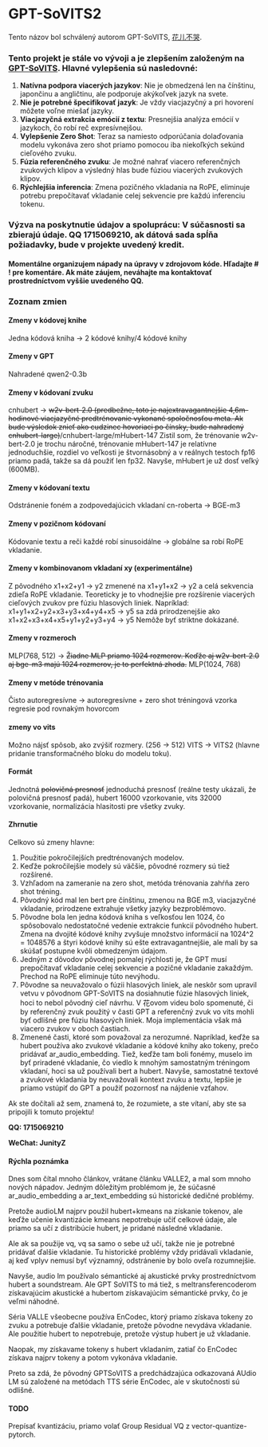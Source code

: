# GPT-SoVITS2

Tento názov bol schválený autorom GPT-SoVITS, [花儿不哭](https://space.bilibili.com/5760446?spm_id_from=333.337.0.0).

### Tento projekt je stále vo vývoji a je zlepšením založeným na [GPT-SoVITS](https://github.com/RVC-Boss/GPT-SoVITS). Hlavné vylepšenia sú nasledovné:

1. **Natívna podpora viacerých jazykov**: Nie je obmedzená len na čínštinu, japončinu a angličtinu, ale podporuje akýkoľvek jazyk na svete.
2. **Nie je potrebné špecifikovať jazyk**: Je vždy viacjazyčný a pri hovorení môžete voľne miešať jazyky.
3. **Viacjazyčná extrakcia emócií z textu**: Presnejšia analýza emócií v jazykoch, čo robí reč expresívnejšou.
4. **Vylepšenie Zero Shot**: Teraz sa namiesto odporúčania dolaďovania modelu vykonáva zero shot priamo pomocou iba niekoľkých sekúnd cieľového zvuku.
5. **Fúzia referenčného zvuku**: Je možné nahrať viacero referenčných zvukových klipov a výsledný hlas bude fúziou viacerých zvukových klipov.
6. **Rýchlejšia inferencia**: Zmena pozičného vkladania na RoPE, eliminuje potrebu prepočítavať vkladanie celej sekvencie pre každú inferenciu tokenu.

### **Výzva na poskytnutie údajov a spoluprácu**: V súčasnosti sa zbierajú údaje. QQ 1715069210, ak dátová sada spĺňa požiadavky, bude v projekte uvedený kredit.

#### Momentálne organizujem nápady na úpravy v zdrojovom kóde. Hľadajte # ! pre komentáre. Ak máte záujem, neváhajte ma kontaktovať prostredníctvom vyššie uvedeného QQ.

### Zoznam zmien

#### Zmeny v kódovej knihe
Jedna kódová kniha -> 2 kódové knihy/4 kódové knihy

#### Zmeny v GPT
Nahradené qwen2-0.3b

#### Zmeny v kódovaní zvuku
cnhubert -> ~~w2v-bert-2.0 (predbežne, toto je najextravagantnejšie 4,6m-hodinové viacjazyčné predtrénovanie vykonané spoločnosťou meta. Ak bude výsledok znieť ako cudzinec hovoriaci po čínsky, bude nahradený cnhubert-large)~~/cnhubert-large/mHubert-147
Zistil som, že trénovanie w2v-bert-2.0 je trochu náročné, trénovanie mHubert-147 je relatívne jednoduchšie, rozdiel vo veľkosti je štvornásobný a v reálnych testoch fp16 priamo padá, takže sa dá použiť len fp32. Navyše, mHubert je už dosť veľký (600MB).

#### Zmeny v kódovaní textu
Odstránenie foném a zodpovedajúcich vkladaní
cn-roberta -> BGE-m3

#### Zmeny v pozičnom kódovaní
Kódovanie textu a reči každé robí sinusoidálne -> globálne sa robí RoPE vkladanie.

#### Zmeny v kombinovanom vkladaní xy (experimentálne)
Z pôvodného
x1+x2+y1 -> y2
zmenené na
x1+y1+x2 -> y2
a celá sekvencia zdieľa RoPE vkladanie.
Teoreticky je to vhodnejšie pre rozšírenie viacerých cieľových zvukov pre fúziu hlasových liniek.
Napríklad:
x1+y1+x2+y2+x3+y3+x4+y4+x5 -> y5
sa zdá prirodzenejšie ako
x1+x2+x3+x4+x5+y1+y2+y3+y4 -> y5
Nemôže byť striktne dokázané.

#### Zmeny v rozmeroch
MLP(768, 512) -> ~~Žiadne MLP priamo 1024 rozmerov. Keďže aj w2v-bert-2.0 aj bge-m3 majú 1024 rozmerov, je to perfektná zhoda.~~ MLP(1024, 768)

#### Zmeny v metóde trénovania
Čisto autoregresívne -> autoregresívne + zero shot tréningová vzorka regresie pod rovnakým hovorcom

#### zmeny vo vits
Možno nájsť spôsob, ako zvýšiť rozmery. (256 -> 512) VITS -> VITS2 (hlavne pridanie transformačného bloku do modelu toku).

#### Formát
Jednotná ~~polovičná presnosť~~ jednoduchá presnosť (reálne testy ukázali, že polovičná presnosť padá), hubert 16000 vzorkovanie, vits 32000 vzorkovanie, normalizácia hlasitosti pre všetky zvuky.

#### Zhrnutie
Celkovo sú zmeny hlavne:
1. Použitie pokročilejších predtrénovaných modelov.
2. Keďže pokročilejšie modely sú väčšie, pôvodné rozmery sú tiež rozšírené.
3. Vzhľadom na zameranie na zero shot, metóda trénovania zahŕňa zero shot tréning.
4. Pôvodný kód mal len bert pre čínštinu, zmenou na BGE m3, viacjazyčné vkladanie, prirodzene extrahuje všetky jazyky bezproblémovo.
5. Pôvodne bola len jedna kódová kniha s veľkosťou len 1024, čo spôsobovalo nedostatočné vedenie extrakcie funkcií pôvodného hubert. Zmena na dvojité kódové knihy zvyšuje množstvo informácií na 1024^2 = 1048576 a štyri kódové knihy sú ešte extravagantnejšie, ale mali by sa skúšať postupne kvôli obmedzeným údajom.
6. Jedným z dôvodov pôvodnej pomalej rýchlosti je, že GPT musí prepočítavať vkladanie celej sekvencie a pozičné vkladanie zakaždým. Prechod na RoPE eliminuje túto nevýhodu.
7. Pôvodne sa neuvažovalo o fúzii hlasových liniek, ale neskôr som upravil vetvu v pôvodnom GPT-SoVITS na dosiahnutie fúzie hlasových liniek, hoci to nebol pôvodný cieľ návrhu. V 花ovom videu bolo spomenuté, či by referenčný zvuk použitý v časti GPT a referenčný zvuk vo vits mohli byť odlišné pre fúziu hlasových liniek. Moja implementácia však má viacero zvukov v oboch častiach.
8. Zmenené časti, ktoré som považoval za nerozumné. Napríklad, keďže sa hubert používa ako zvukové vkladanie a kódové knihy ako tokeny, prečo pridávať ar_audio_embedding. Tiež, keďže tam boli fonémy, muselo im byť priradené vkladanie, čo viedlo k mnohým samostatným tréningom vkladaní, hoci sa už používali bert a hubert. Navyše, samostatné textové a zvukové vkladania by neuvažovali kontext zvuku a textu, lepšie je priamo vstúpiť do GPT a použiť pozornosť na nájdenie vzťahov.

Ak ste dočítali až sem, znamená to, že rozumiete, a ste vítaní, aby ste sa pripojili k tomuto projektu!

**QQ: 1715069210**

**WeChat: JunityZ**

#### Rýchla poznámka
Dnes som čítal mnoho článkov, vrátane článku VALLE2, a mal som mnoho nových nápadov. Jedným dôležitým problémom je, že súčasné ar_audio_embedding a ar_text_embedding sú historické dedičné problémy.

Pretože audioLM najprv použil hubert+kmeans na získanie tokenov, ale keďže učenie kvantizácie kmeans nepotrebuje učiť celkové údaje, ale priamo sa učí z distribúcie hubert, je pridané následné vkladanie.

Ale ak sa použije vq, vq sa samo o sebe už učí, takže nie je potrebné pridávať ďalšie vkladanie. Tu historické problémy vždy pridávali vkladanie, aj keď vplyv nemusí byť významný, odstránenie by bolo oveľa rozumnejšie.

Navyše, audio lm používalo sémantické aj akustické prvky prostredníctvom hubert a soundstream. Ale GPT SoVITS to má tiež, s meltransferencoderom získavajúcim akustické a hubertom získavajúcim sémantické prvky, čo je veľmi náhodné.

Séria VALLE všeobecne používa EnCodec, ktorý priamo získava tokeny zo zvuku a potrebuje ďalšie vkladanie, pretože pôvodne nevydáva vkladanie. Ale použitie hubert to nepotrebuje, pretože výstup hubert je už vkladanie.

Naopak, my získavame tokeny s hubert vkladaním, zatiaľ čo EnCodec získava najprv tokeny a potom vykonáva vkladanie.

Preto sa zdá, že pôvodný GPTSoVITS a predchádzajúca odkazovaná AUdio LM sú založené na metódach TTS série EnCodec, ale v skutočnosti sú odlišné.

#### TODO
Prepísať kvantizáciu, priamo volať Group Residual VQ z vector-quantize-pytorch.
